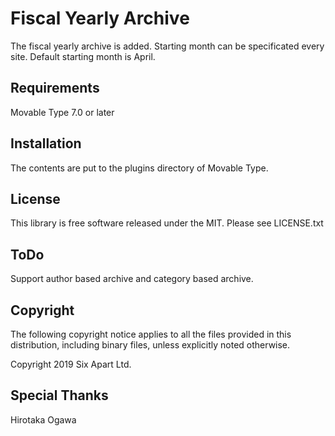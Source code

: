 # Fiscal Yearly Archive

The fiscal yearly archive is added. Starting month can be specificated every site. Default starting month is April.

## Requirements

Movable Type 7.0 or later

## Installation

The contents are put to the plugins directory of Movable Type.

## License

This library is free software released under the MIT. Please see LICENSE.txt
 
## ToDo

Support author based archive and category based archive.
 
## Copyright

The following copyright notice applies to all the files provided in this
distribution, including binary files, unless explicitly noted otherwise.

Copyright 2019 Six Apart Ltd.

## Special Thanks

Hirotaka Ogawa
